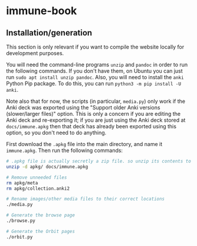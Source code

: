 # immune-book

## Installation/generation

This section is only relevant if you want to compile the website locally for development purposes.

You will need the command-line programs `unzip` and `pandoc` in order to run the following commands.
If you don't have them, on Ubuntu you can just run `sudo apt install unzip pandoc`.
Also, you will need to install the `anki` Python Pip package. To do this,
you can run `python3 -m pip install -U anki`.

Note also that for now, the scripts (in particular, `media.py`) only work if
the Anki deck was exported using the "Support older Anki versions
(slower/larger files)" option.  This is only a concern if you are editing the
Anki deck and re-exporting it; if you are just using the Anki deck stored at
`docs/immune.apkg` then that deck has already been exported using this option,
so you don't need to do anything.

First download the `.apkg` file into the main directory, and name it `immune.apkg`. Then run the following commands:

```bash
# .apkg file is actually secretly a zip file. so unzip its contents to a directory called apkg/
unzip -d apkg/ docs/immune.apkg

# Remove unneeded files
rm apkg/meta
rm apkg/collection.anki2

# Rename images/other media files to their correct locations
./media.py

# Generate the browse page
./browse.py

# Generate the Orbit pages
./orbit.py
```
